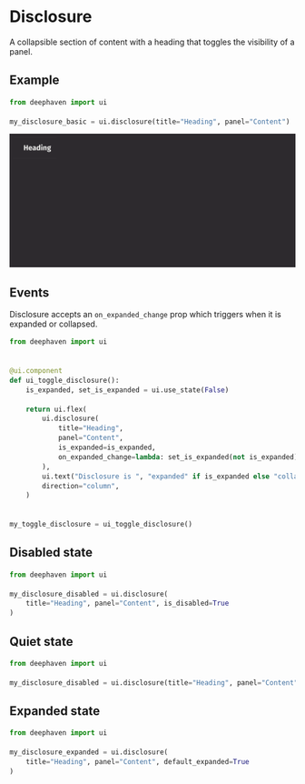 # Disclosure

A collapsible section of content with a heading that toggles the visibility of a panel.

## Example

```python
from deephaven import ui

my_disclosure_basic = ui.disclosure(title="Heading", panel="Content")
```

![Disclosure Basic Example](../_assets/disclosure_basic.png)

## Events

Disclosure accepts an `on_expanded_change` prop which triggers when it is expanded or collapsed.

```python
from deephaven import ui


@ui.component
def ui_toggle_disclosure():
    is_expanded, set_is_expanded = ui.use_state(False)

    return ui.flex(
        ui.disclosure(
            title="Heading",
            panel="Content",
            is_expanded=is_expanded,
            on_expanded_change=lambda: set_is_expanded(not is_expanded),
        ),
        ui.text("Disclosure is ", "expanded" if is_expanded else "collapsed"),
        direction="column",
    )


my_toggle_disclosure = ui_toggle_disclosure()
```

## Disabled state

```python
from deephaven import ui

my_disclosure_disabled = ui.disclosure(
    title="Heading", panel="Content", is_disabled=True
)
```

## Quiet state

```python
from deephaven import ui

my_disclosure_disabled = ui.disclosure(title="Heading", panel="Content", is_quiet=True)
```

## Expanded state

```python
from deephaven import ui

my_disclosure_expanded = ui.disclosure(
    title="Heading", panel="Content", default_expanded=True
)
```

